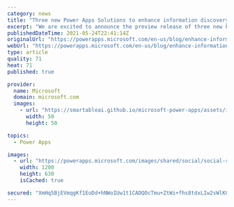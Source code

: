 ```yaml
---
category: news
title: "Three new Power Apps Solutions to enhance information discovery and create more inclusive organizations"
excerpt: "We are excited to announce the preview release of three new Power Apps Solutions on Dataverse for Teams: Profile+, Boards, and Perspectives. These apps are an addition to the series of extendable sample apps such as Employee Ideas, Inspections, Issue Reporting, Bulletins, and Milestones. These template"
publishedDateTime: 2021-05-24T22:41:14Z
originalUrl: "https://powerapps.microsoft.com/en-us/blog/enhance-information-discovery-and-create-more-inclusive-organizations-with-three-new-power-apps-solutions/"
webUrl: "https://powerapps.microsoft.com/en-us/blog/enhance-information-discovery-and-create-more-inclusive-organizations-with-three-new-power-apps-solutions/"
type: article
quality: 71
heat: 71
published: true

provider:
  name: Microsoft
  domain: microsoft.com
  images:
    - url: "https://smartableai.github.io/microsoft-power-apps/assets/images/organizations/microsoft.com-50x50.jpg"
      width: 50
      height: 50

topics:
  - Power Apps

images:
  - url: "https://powerapps.microsoft.com/images/shared/social/social-share-post-ignite.png"
    width: 1200
    height: 630
    isCached: true

secured: "XmHq5BjEVmqgKf1EoDd+hNWoIUw1t1CADQOcTmu+ZtWi+fhs8tdxLIw2sWlKGiaDMYjICyrTM0VsB/YZ3d2a6oMduPj0uPgun4v6LcF1BO/1TafL+tiHij3Pee6aCmbB71moQXzHERwPjs90PC4qORkF8sAnhkoIJwqqgAsIsSukq0ur49eK+HbvqFomLuu15CbMLRthGe82Kf42vjufH0SDZWpd14Mnb2K2HP7ksWt/RdvSBJXQs5TAcgEBG3x6kkXRVnzz48WykEWQAYkVIRBNQnZ4gPSH12U9d8geGTw2KUG9IIlumD3AVYoD08T3LCd4aTrE9mIsmqk50d6rNKnOhNKehOz1xnu6YoG+aAE=;aVaaRepOzoC9uZesmofvcw=="
---
```


